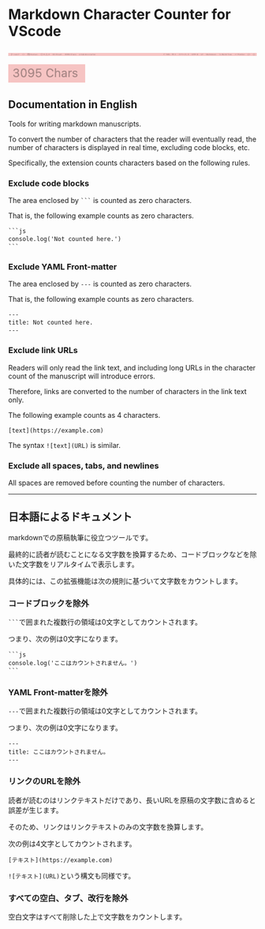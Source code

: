 # Markdown Character Counter for VScode

![Screenshots：status bar](https://raw.githubusercontent.com/tetracalibers/vscode-manuscript-char-counter/main/img/statusbar.png)

![Screenshots：3095 Chars](https://raw.githubusercontent.com/tetracalibers/vscode-manuscript-char-counter/main/img/3095chars.png)

## Documentation in English

Tools for writing markdown manuscripts.

To convert the number of characters that the reader will eventually read, the number of characters is displayed in real time, excluding code blocks, etc.

Specifically, the extension counts characters based on the following rules.

### Exclude code blocks

The area enclosed by <code>```</code> is counted as zero characters.

That is, the following example counts as zero characters.

<pre>
<code>```js
console.log('Not counted here.')
```</code>
</pre>

### Exclude YAML Front-matter

The area enclosed by `---` is counted as zero characters.

That is, the following example counts as zero characters.

```
---
title: Not counted here.
---
```

### Exclude link URLs

Readers will only read the link text, and including long URLs in the character count of the manuscript will introduce errors.

Therefore, links are converted to the number of characters in the link text only.

The following example counts as 4 characters.

```
[text](https://example.com)
```

The syntax `![text](URL)` is similar.

### Exclude all spaces, tabs, and newlines

All spaces are removed before counting the number of characters.

---

## 日本語によるドキュメント

markdownでの原稿執筆に役立つツールです。

最終的に読者が読むことになる文字数を換算するため、コードブロックなどを除いた文字数をリアルタイムで表示します。

具体的には、この拡張機能は次の規則に基づいて文字数をカウントします。

### コードブロックを除外

<code>```</code>で囲まれた複数行の領域は0文字としてカウントされます。

つまり、次の例は0文字になります。

<pre>
<code>```js
console.log('ここはカウントされません。')
```</code>
</pre>

### YAML Front-matterを除外

`---`で囲まれた複数行の領域は0文字としてカウントされます。

つまり、次の例は0文字になります。

```
---
title: ここはカウントされません。
---
```

### リンクのURLを除外

読者が読むのはリンクテキストだけであり、長いURLを原稿の文字数に含めると誤差が生じます。

そのため、リンクはリンクテキストのみの文字数を換算します。

次の例は4文字としてカウントされます。

```
[テキスト](https://example.com)
```

`![テキスト](URL)`という構文も同様です。

### すべての空白、タブ、改行を除外

空白文字はすべて削除した上で文字数をカウントします。